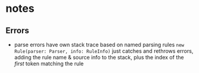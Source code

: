 # notes

## Errors

- parse errors have own stack trace based on named parsing rules
  `new Rule(parser: Parser, info: RuleInfo)` just catches and rethrows errors, adding the rule name & source info to the stack, plus the index of the _first_ token matching the rule

